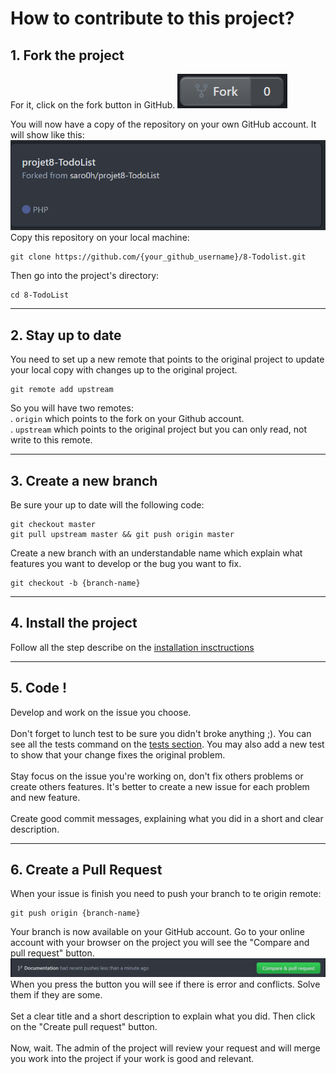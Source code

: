 # How to contribute to this project?

## 1. Fork the project
For it, click on the fork button in GitHub.
![Alt text](./img/forkButton.png "Fork button")

You will now have a copy of the repository on your own GitHub account. It will show like this:
![Alt text](./img/forkProject.png "Fork project")
Copy this repository on your local machine:
```shell
git clone https://github.com/{your_github_username}/8-Todolist.git
```
Then go into the project's directory:
```shell
cd 8-TodoList
```
------------------------

## 2. Stay up to date
You need to set up a new remote that points to the original project to update your local copy with changes up to the original project.
```shell
git remote add upstream
```
So you will have two remotes: <br/>
. <code>origin</code> which points to the fork on your Github account. </br>
. <code>upstream</code> which points to the original project but you can only read, not write to this remote.

------------------------

## 3. Create a new branch
Be sure your up to date will the following code:
```shell
git checkout master
git pull upstream master && git push origin master
```
Create a new branch with an understandable name which explain what features you want to develop or the bug you want to fix.
```shell
git checkout -b {branch-name}
```

------------------------

## 4. Install the project
Follow all the step describe on the [installation insctructions](../README.md)

------------------------

## 5. Code !
Develop and work on the issue you choose. </br></br>
 Don't forget to lunch test to be sure you didn't broke anything ;). You can see all the tests command on the [tests section](../README.md). You may also add a new test to show that your change fixes the original problem.
</br></br>
Stay focus on the issue you're working on, don't fix others problems or create others features. It's better to create a new issue for each problem and new feature. 
</br></br>
Create good commit messages, explaining what you did in a short and clear description.

------------------------

## 6. Create a Pull Request
When your issue is finish you need to push your branch to te origin remote:
```shell
git push origin {branch-name}
```
Your branch is now available on your GitHub account.
Go to your online account with your browser on the project you will see the "Compare and pull request" button.
![Alt text](./img/PullRequest.png "Pull request button")
When you press the button you will see if there is error and conflicts. Solve them if they are some.
</br></br>
Set a clear title and a short description to explain what you did. Then click on the "Create pull request" button.
</br></br>
Now, wait. The admin of the project will review your request and will merge you work into the project if your work is good and relevant.